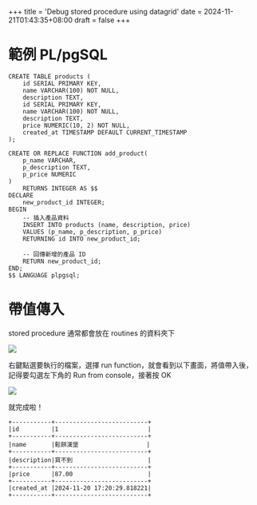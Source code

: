 +++
title = 'Debug stored procedure using datagrid'
date = 2024-11-21T01:43:35+08:00
draft = false
+++
# 範例 PL/pgSQL

```postgresql
CREATE TABLE products (
    id SERIAL PRIMARY KEY,
    name VARCHAR(100) NOT NULL,
    description TEXT,
    id SERIAL PRIMARY KEY,
    name VARCHAR(100) NOT NULL,
    description TEXT,
    price NUMERIC(10, 2) NOT NULL,
    created_at TIMESTAMP DEFAULT CURRENT_TIMESTAMP
);

CREATE OR REPLACE FUNCTION add_product(
    p_name VARCHAR,
    p_description TEXT,
    p_price NUMERIC
)
    RETURNS INTEGER AS $$
DECLARE
    new_product_id INTEGER;
BEGIN
    -- 插入產品資料
    INSERT INTO products (name, description, price)
    VALUES (p_name, p_description, p_price)
    RETURNING id INTO new_product_id;

    -- 回傳新增的產品 ID
    RETURN new_product_id;
END;
$$ LANGUAGE plpgsql;

```

# 帶值傳入

stored procedure 通常都會放在 routines 的資料夾下

![](/images/2024-11-21_1.32.33.png)

右鍵點選要執行的檔案，選擇 run function，就會看到以下畫面，將值帶入後，記得要勾選左下角的 Run from console，接著按 OK

![](/images/2024-11-21_1.39.00.png)

就完成啦！

```
+-----------+--------------------------+
|id         |1                         |
+-----------+--------------------------+
|name       |鬆餅漢堡                   |
+-----------+--------------------------+
|description|買不到                     |
+-----------+--------------------------+
|price      |87.00                     |
+-----------+--------------------------+
|created_at |2024-11-20 17:20:29.818221|
+-----------+--------------------------+

```